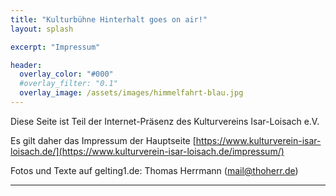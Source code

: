 ```yaml
---
title: "Kulturbühne Hinterhalt goes on air!"
layout: splash

excerpt: "Impressum"

header:
  overlay_color: "#000"
  #overlay_filter: "0.1"
  overlay_image: /assets/images/himmelfahrt-blau.jpg
---
```


Diese Seite ist Teil der Internet-Präsenz des Kulturvereins Isar-Loisach e.V.

Es gilt daher das Impressum der Hauptseite [https://www.kulturverein-isar-loisach.de/](https://www.kulturverein-isar-loisach.de/impressum/)

Fotos und Texte auf gelting1.de: Thomas Herrmann ([mail@thoherr.de](mail@thoherr.de))

---
